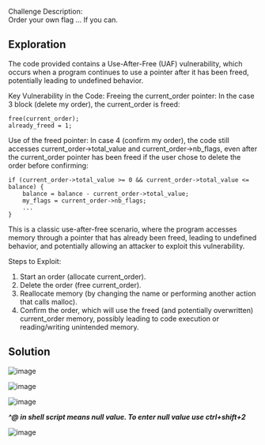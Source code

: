 Challenge Description:
<br>Order your own flag ... If you can.

## Exploration
The code provided contains a Use-After-Free (UAF) vulnerability, which occurs when a program continues to use a pointer after it has been freed, potentially leading to undefined behavior. 

Key Vulnerability in the Code:
Freeing the current_order pointer: In the case 3 block (delete my order), the current_order is freed:
```
free(current_order);
already_freed = 1;
```

Use of the freed pointer: In case 4 (confirm my order), the code still accesses current_order->total_value and current_order->nb_flags, even after the current_order pointer has been freed if the user chose to delete the order before confirming:
```
if (current_order->total_value >= 0 && current_order->total_value <= balance) {
    balance = balance - current_order->total_value;
    my_flags = current_order->nb_flags;
    ...
}
```
This is a classic use-after-free scenario, where the program accesses memory through a pointer that has already been freed, leading to undefined behavior, and potentially allowing an attacker to exploit this vulnerability.

Steps to Exploit:
1. Start an order (allocate current_order).
2. Delete the order (free current_order).
3. Reallocate memory (by changing the name or performing another action that calls malloc).
4. Confirm the order, which will use the freed (and potentially overwritten) current_order memory, possibly leading to code execution or reading/writing unintended memory.

## Solution
![image](https://github.com/user-attachments/assets/33ddddfd-4373-414c-9b51-8211d27c586c)

![image](https://github.com/user-attachments/assets/e9e545e3-4f54-436f-8d0a-a2c376682d2b)

![image](https://github.com/user-attachments/assets/dfb67ba6-5114-4b8c-9ad6-bfec4389a583)

***^@ in shell script means null value. To enter null value use ctrl+shift+2***

![image](https://github.com/user-attachments/assets/9bc50eab-24f7-42e8-a4bb-2229bc43734c)
